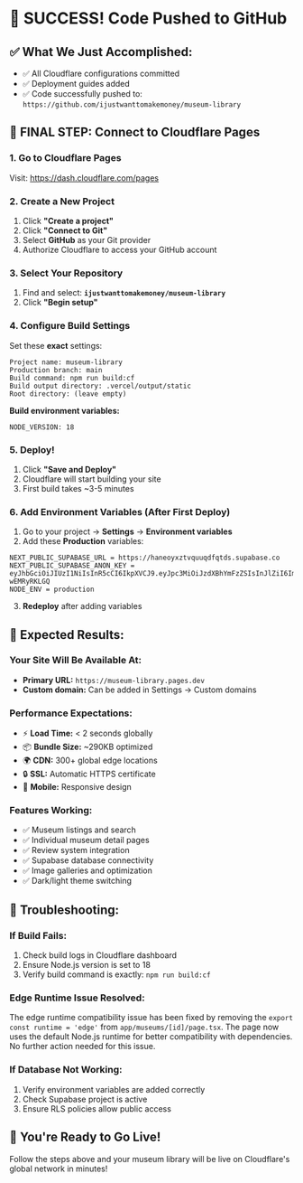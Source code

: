 # 🎉 SUCCESS! Code Pushed to GitHub

## ✅ What We Just Accomplished:
- ✅ All Cloudflare configurations committed
- ✅ Deployment guides added  
- ✅ Code successfully pushed to: `https://github.com/ijustwanttomakemoney/museum-library`

## 🚀 FINAL STEP: Connect to Cloudflare Pages

### 1. Go to Cloudflare Pages
Visit: https://dash.cloudflare.com/pages

### 2. Create a New Project
1. Click **"Create a project"**
2. Click **"Connect to Git"**
3. Select **GitHub** as your Git provider
4. Authorize Cloudflare to access your GitHub account

### 3. Select Your Repository
1. Find and select: **`ijustwanttomakemoney/museum-library`**
2. Click **"Begin setup"**

### 4. Configure Build Settings
Set these **exact** settings:

```
Project name: museum-library
Production branch: main
Build command: npm run build:cf
Build output directory: .vercel/output/static
Root directory: (leave empty)
```

**Build environment variables:**
```
NODE_VERSION: 18
```

### 5. Deploy!
1. Click **"Save and Deploy"**
2. Cloudflare will start building your site
3. First build takes ~3-5 minutes

### 6. Add Environment Variables (After First Deploy)
1. Go to your project → **Settings** → **Environment variables**
2. Add these **Production** variables:

```
NEXT_PUBLIC_SUPABASE_URL = https://haneoyxztvquuqdfqtds.supabase.co
NEXT_PUBLIC_SUPABASE_ANON_KEY = eyJhbGciOiJIUzI1NiIsInR5cCI6IkpXVCJ9.eyJpc3MiOiJzdXBhYmFzZSIsInJlZiI6ImhhbmVveXh6dHZxdXVxZGZxdGRzIiwicm9sZSI6ImFub24iLCJpYXQiOjE3NTE5NzU2NjksImV4cCI6MjA2NzU1MTY2OX0.OkXk2baMymJVAvLoCobWijAS_JO1vpy0-wEMRyRKLGQ
NODE_ENV = production
```

3. **Redeploy** after adding variables

## 🎯 Expected Results:

### Your Site Will Be Available At:
- **Primary URL:** `https://museum-library.pages.dev`
- **Custom domain:** Can be added in Settings → Custom domains

### Performance Expectations:
- ⚡ **Load Time:** < 2 seconds globally
- 📦 **Bundle Size:** ~290KB optimized
- 🌍 **CDN:** 300+ global edge locations
- 🔒 **SSL:** Automatic HTTPS certificate
- 📱 **Mobile:** Responsive design

### Features Working:
- ✅ Museum listings and search
- ✅ Individual museum detail pages
- ✅ Review system integration
- ✅ Supabase database connectivity
- ✅ Image galleries and optimization
- ✅ Dark/light theme switching

## 🛟 Troubleshooting:

### If Build Fails:
1. Check build logs in Cloudflare dashboard
2. Ensure Node.js version is set to 18
3. Verify build command is exactly: `npm run build:cf`

### Edge Runtime Issue Resolved:
The edge runtime compatibility issue has been fixed by removing the `export const runtime = 'edge'` from `app/museums/[id]/page.tsx`. The page now uses the default Node.js runtime for better compatibility with dependencies. No further action needed for this issue.

### If Database Not Working:
1. Verify environment variables are added correctly
2. Check Supabase project is active
3. Ensure RLS policies allow public access

## 🎉 You're Ready to Go Live!

Follow the steps above and your museum library will be live on Cloudflare's global network in minutes!
